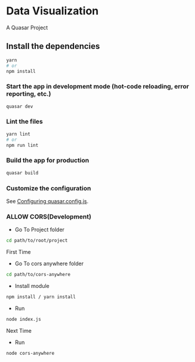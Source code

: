 # Data Visualization

A Quasar Project

## Install the dependencies

```bash
yarn
# or
npm install
```

### Start the app in development mode (hot-code reloading, error reporting, etc.)

```bash
quasar dev
```

### Lint the files

```bash
yarn lint
# or
npm run lint
```

### Build the app for production

```bash
quasar build
```

### Customize the configuration

See [Configuring quasar.config.js](https://v2.quasar.dev/quasar-cli-webpack/quasar-config-js).

### ALLOW CORS(Development)

- Go To Project folder

```bash
cd path/to/root/project
```

First Time

- Go To cors anywhere folder

```bash
cd path/to/cors-anywhere
```

- Install module

```bash
npm install / yarn install
```

- Run

```bash
node index.js
```

Next Time

- Run

```bash
node cors-anywhere
```
